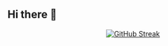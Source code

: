 ## Hi there 👋
<p align="center">
<a href="https://git.io/streak-stats">
  <img src="https://github-readme-streak-stats-gamma-one.vercel.app?user=roshan-ravindran&theme=dark" alt="GitHub Streak" /></a>
</p>
<!--
**Roshan-Ravindran/roshan-ravindran** is a ✨ _special_ ✨ repository because its `README.md` (this file) appears on your GitHub profile.

Here are some ideas to get you started:

- 🔭 I’m currently working on ...
- 🌱 I’m currently learning ...
- 👯 I’m looking to collaborate on ...
- 🤔 I’m looking for help with ...
- 💬 Ask me about ...
- 📫 How to reach me: ...
- 😄 Pronouns: ...
- ⚡ Fun fact: ...
-->
